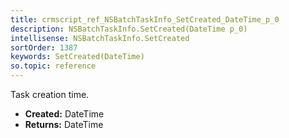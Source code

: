 ```yaml
---
title: crmscript_ref_NSBatchTaskInfo_SetCreated_DateTime_p_0
description: NSBatchTaskInfo.SetCreated(DateTime p_0)
intellisense: NSBatchTaskInfo.SetCreated
sortOrder: 1387
keywords: SetCreated(DateTime)
so.topic: reference
---
```



Task creation time.



* **Created:** DateTime
* **Returns:** DateTime


